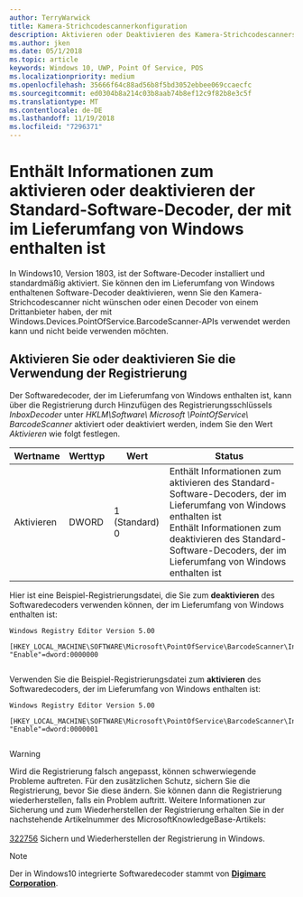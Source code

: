 ```yaml
---
author: TerryWarwick
title: Kamera-Strichcodescannerkonfiguration
description: Aktivieren oder Deaktivieren des Kamera-Strichcodescanners
ms.author: jken
ms.date: 05/1/2018
ms.topic: article
keywords: Windows 10, UWP, Point Of Service, POS
ms.localizationpriority: medium
ms.openlocfilehash: 35666f64c88ad56b8f5bd3052ebbee069ccaecfc
ms.sourcegitcommit: ed0304b8a214c03b8aab74b8ef12c9f82b8e3c5f
ms.translationtype: MT
ms.contentlocale: de-DE
ms.lasthandoff: 11/19/2018
ms.locfileid: "7296371"
---
```

# <a name="enable-or-disable-the-software-decoder-that-ships-with-windows"></a>Enthält Informationen zum aktivieren oder deaktivieren der Standard-Software-Decoder, der mit im Lieferumfang von Windows enthalten ist
In Windows10, Version 1803, ist der Software-Decoder installiert und standardmäßig aktiviert.  Sie können den im Lieferumfang von Windows enthaltenen Software-Decoder deaktivieren, wenn Sie den Kamera-Strichcodescanner nicht wünschen oder einen Decoder von einem Drittanbieter haben, der mit Windows.Devices.PointOfService.BarcodeScanner-APIs verwendet werden kann und nicht beide verwenden möchten.

## <a name="enable-or-disable-using-the-system-registry"></a>Aktivieren Sie oder deaktivieren Sie die Verwendung der Registrierung
Der Softwaredecoder, der im Lieferumfang von Windows enthalten ist, kann über die Registrierung durch Hinzufügen des Registrierungsschlüssels *InboxDecoder* unter *HKLM\Software\ Microsoft \PointOfService\ BarcodeScanner* aktiviert oder deaktiviert werden, indem Sie den Wert *Aktivieren* wie folgt festlegen.

| Wertname  | Werttyp | Wert | Status |
| ----------- | --------- | -------|--------|
| Aktivieren      | DWORD     | 1 (Standard)<br/>0 |  Enthält Informationen zum aktivieren des Standard-Software-Decoders, der im Lieferumfang von Windows enthalten ist <br/> Enthält Informationen zum deaktivieren des Standard-Software-Decoders, der im Lieferumfang von Windows enthalten ist |


Hier ist eine Beispiel-Registrierungsdatei, die Sie zum **deaktivieren** des Softwaredecoders verwenden können, der im Lieferumfang von Windows enthalten ist:

```
Windows Registry Editor Version 5.00

[HKEY_LOCAL_MACHINE\SOFTWARE\Microsoft\PointOfService\BarcodeScanner\InboxDecoder]
"Enable"=dword:0000000


```  
    
Verwenden Sie die Beispiel-Registrierungsdatei zum **aktivieren** des Softwaredecoders, der im Lieferumfang von Windows enthalten ist:

```
Windows Registry Editor Version 5.00

[HKEY_LOCAL_MACHINE\SOFTWARE\Microsoft\PointOfService\BarcodeScanner\InboxDecoder]
"Enable"=dword:0000001


```  

> [!Warning] 
> Wird die Registrierung falsch angepasst, können schwerwiegende Probleme auftreten.  Für den zusätzlichen Schutz, sichern Sie die Registrierung, bevor Sie diese ändern.  Sie können dann die Registrierung wiederherstellen, falls ein Problem auftritt.  Weitere Informationen zur Sicherung und zum Wiederherstellen der Registrierung erhalten Sie in der nachstehende Artikelnummer des MicrosoftKnowledgeBase-Artikels: <br/><br/> [322756](http://support.microsoft.com/kb/322756) Sichern und Wiederherstellen der Registrierung in Windows.

> [!NOTE]
> Der in Windows10 integrierte Softwaredecoder stammt von [**Digimarc Corporation**](https://www.digimarc.com/).
